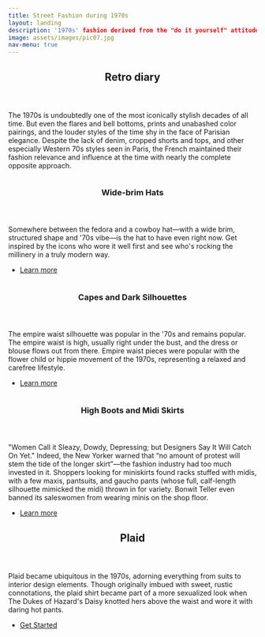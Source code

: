 ```yaml
---
title: Street Fashion during 1970s
layout: landing
description: '1970s' fashion derived from the "do it yourself" attitude of the hippie counter-culture '
image: assets/images/pic07.jpg
nav-menu: true
---
```


<!-- Main -->
<div id="main">

<!-- One -->
<section id="one">
	<div class="inner">
		<header class="major">
			<h2>Retro diary</h2>
		</header>
		<p>The 1970s is undoubtedly one of the most iconically stylish decades of all time. But even the flares and bell bottoms, prints and unabashed color pairings, and the louder styles of the time shy in the face of Parisian elegance. Despite the lack of denim, cropped shorts and tops, and other especially Western 70s styles seen in Paris, the French maintained their fashion relevance and influence at the time with nearly the complete opposite approach.</p>
	</div>
</section>

<!-- Two -->
<section id="two" class="spotlights">
	<section>
		<a href="generic.html" class="image">
			<img src="{% link assets/images/pic08.jpg %}" alt="" data-position="center center" />
		</a>
		<div class="content">
			<div class="inner">
				<header class="major">
					<h3>Wide-brim Hats</h3>
				</header>
				<p>Somewhere between the fedora and a cowboy hat—with a wide brim, structured shape and '70s vibe—is the hat to have even right now. Get inspired by the icons who wore it well first and see who's rocking the millinery in a truly modern way.</p>
				<ul class="actions">
					<li><a href="generic.html" class="button">Learn more</a></li>
				</ul>
			</div>
		</div>
	</section>
	<section>
		<a href="generic.html" class="image">
			<img src="{% link assets/images/pic09.jpg %}" alt="" data-position="top center" />
		</a>
		<div class="content">
			<div class="inner">
				<header class="major">
					<h3>Capes and Dark Silhouettes</h3>
				</header>
				<p>The empire waist silhouette was popular in the '70s and remains popular. The empire waist is high, usually right under the bust, and the dress or blouse flows out from there. Empire waist pieces were popular with the flower child or hippie movement of the 1970s, representing a relaxed and carefree lifestyle.</p>
				<ul class="actions">
					<li><a href="generic.html" class="button">Learn more</a></li>
				</ul>
			</div>
		</div>
	</section>
	<section>
		<a href="generic.html" class="image">
			<img src="{% link assets/images/pic10.jpg %}" alt="" data-position="25% 25%" />
		</a>
		<div class="content">
			<div class="inner">
				<header class="major">
					<h3>High Boots and Midi Skirts</h3>
				</header>
				<p>"Women Call it Sleazy, Dowdy, Depressing; but Designers Say It Will Catch On Yet." Indeed, the New Yorker warned that “no amount of protest will stem the tide of the longer skirt”—the fashion industry had too much invested in it. Shoppers looking for miniskirts found racks stuffed with midis, with a few maxis, pantsuits, and gaucho pants (whose full, calf-length silhouette mimicked the midi) thrown in for variety. Bonwit Teller even banned its saleswomen from wearing minis on the shop floor.</p>
				<ul class="actions">
					<li><a href="generic.html" class="button">Learn more</a></li>
				</ul>
			</div>
		</div>
	</section>
</section>

<!-- Three -->
<section id="three">
	<div class="inner">
		<header class="major">
			<h2>Plaid</h2>
		</header>
		<p>Plaid became ubiquitous in the 1970s, adorning everything from suits to interior design elements. Though originally imbued with sweet, rustic connotations, the plaid shirt became part of a more sexualized look when The Dukes of Hazard's Daisy knotted hers above the waist and wore it with daring hot pants.</p>
		<ul class="actions">
			<li><a href="generic.html" class="button next">Get Started</a></li>
		</ul>
	</div>
</section>

</div>
